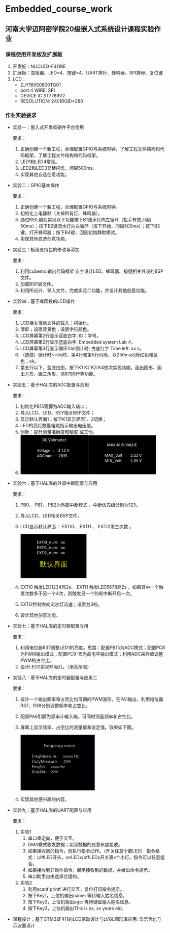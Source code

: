 # Embedded_course_work

## 河南大学迈阿密学院20级嵌入式系统设计课程实验作业

### 课程使用开发板及扩展板
1. 开发板：NUCLEO-F411RE
2. 扩展板：变阻器、LED×4、按键×4、UART排针、蜂鸣器、SPI排母、复位键
3. LCD：
   - ZJY169S0800TG01
   - port:4 WIRE: SPI
   - DEVICE IC ST7789V2
   - RESOLUTION: 240(RGB)×280

### 作业实验要求

- 实验一：嵌入式开发软硬件平台使用

  要求：

  1. 正确创建一个新工程，合理配置GPIO与系统时钟，了解工程文件结构和代码框架，了解工程文件结构和代码框架。
  2. LED1和LED4常亮。
  3. LED2和LED3交替闪烁，间隔500ms。
  4. 实现其他自选创意功能。
- 实验二：GPIO基本操作

  要求：

  1. 正确创建一个新工程，合理配置GPIO与系统时钟。
  2. 初始化上电静默（关掉所有灯、蜂鸣器）。
  3. 通过KEIL编程实现以下功能按下B1流水灯向左循环（松手有效,间隔50ms）；按下B2键流水灯向右循环（按下开始，间隔500ms）；按下B3键，打开蜂鸣器；按下B4键，回到初始静默模式。
  4. 实现其他自选创意功能。
- 实验三：板级支持包的修改与添加

  要求：

  1. 利用cubemx 输出代码框架 自主设计LED、蜂鸣器、按键相关外设的BSP文件。
  2. 加载BSP层文件。
  3. 利用所设计、导入文件，完成实验二功能，并设计其他创意功能。
- 实验四：基于库函数的LCD操作

  要求：

  1. LCD相关驱动文件的载入；初始化。
  2. 清屏；设置背景色；设置字符颜色。
  3. LCD屏幕第2行显示蓝底白字: ID：学号。
  4. LCD屏幕第2行显示蓝底白字:  Embedded system Lab 4。
  5. LCD屏幕第3行显示循环24s倒计时;  白底红字 Time left: xx s。
  6. （选做）倒计时<=5s时，第4行和第5行闪烁，以250ms闪烁红色和蓝色；ok。
  7. 第五行以下，蓝底白图，按下K1 K2 K3 K4依次实现功能，画出圆形、画出方形、画三角形、清6789行等功能。
- 实验五：基于HAL库的ADC配置与应用

  要求：

  1. 初始化PB15管脚为ADC输入端口；
  2. 导入LCD、LED、KEY相关BSP文件；
  3. 显示默认界面1；按下K1显示界面1、2切换；
  4. LED的亮灯数量粗略指示输出电压值。
  5. 创新：提升测量准确度和精度 或其他。
  6. <img src="README/image-20230605172521766.png" alt="image-20230605172521766" style="zoom:33%;" /><img src="README/image-20230605172535652.png" alt="image-20230605172535652" style="zoom:33%;" />
- 实验六：基于HAL库的外部中断配置与应用

  要求：

  1. PB0、 PB1、 PB2为外部中断模式 ，中断优先级分别为123。
  2. 导入LCD、LED相关BSP文件。
  3. LCD显示默认界面： EXTI0、 EXTI1 、 EXTI2发生次数 。

     <img src="README/image-20230605172739014.png" alt="image-20230605172739014" style="zoom:33%;" />
  4. EXTI0 触发LED1234亮2s、 EXTI1 触发LED5678亮2s 。如果其中一个触发次数多于另一个4次，则触发另一个的软中断开启一次。
  5. EXTI2控制左向流水灯流速；设置为3档。
  6. 设计其他创意功能。
- 实验七：基于HAL库的定时器配置与用

  要求：

  1. 利用电位器R37调整LED1的亮度。思路：配置PB15为ADC模式；配置PC8为PWM输出模式；配置PC9-15为高电平输出模式；利用ADC采样值调整PWM的占空比。
  2. 设计LED2实现呼吸灯。（渐亮渐暗）
- 实验八：基于HAL库的定时器配置与应用二

  要求：

  1. 设计一个输出频率和占空比均可调的PWM波形，在PA1输出，利用电位器R37、R38分别调整频率和占空比。
  2. 配置PA6引脚为频率计输入端，可同时测量频率和占空比。
  3. 屏幕上显示频率、占空比的测量值和设定值。效果如下图。

     <img src="README/image-20230605172927968.png" alt="image-20230605172927968" style="zoom:33%;" />
  4. 实现其他感兴趣的内容。
- 实验九：基于HAL库的UART配置与应用

  要求：

  1. 实验1
     1. 串口重定向，便于交互。
     2. DMA模式收发数据；实现数据的任意长度接收。
     3. 如果接收到的指令，则执行指令动作。（开关任意个数LED）
        指令格式：以#LED开头，onLEDx/offLEDx开关第x个小灯。指令可以任意组合。
     4. 如果接收到非动作指令，展示接收到的数据，并给出命令提示。
     5. 串口助手自由选择合适的。
  2. 实验2
     1. 利用scanf printf 进行交互，复位打印指令提示。
     2. 按下Key1，上位机输出name: 等待输入姓名信息。
     3. 按下Key2，上位机输出age:    等待键盘输入姓名信息。
     4. 按下Key3，上位机输出This is  xx, xx years old。
- 课程设计：基于STM32F411的LCD驱动设计与LVGL图形库应用: 显示优化与示波器设计
